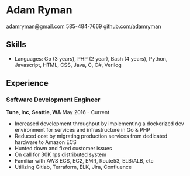 # Adam Ryman
adamryman@gmail.com
585-484-7669
[github.com/adamryman](https://github.com/adamryman)

## Skills
- Languages: Go (3 years), PHP (2 year), Bash (4 years), Python, Javascript, HTML, CSS, Java, C, C#, Verilog

## Experience

### Software Development Engineer
**Tune, Inc**, **Seattle, WA**
May 2016 - Current

- Increased development throughput by implementing a dockerized dev environment for services and infrastructure in Go & PHP
- Reduced cost by migrating production services from dedicated hardware to Amazon ECS
- Hunted down and fixed customer issues
- On call for 30K rps distributed system
- Familiar with AWS ECS, EC2, EMR, Route53, ELB/ALB, etc
- Utilizing Gitlab, Terraform, ELK, Jira, Confluence

